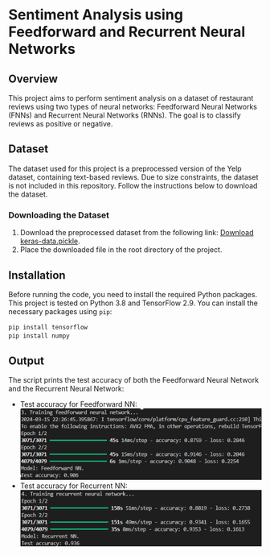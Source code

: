# Sentiment Analysis using Feedforward and Recurrent Neural Networks

## Overview

This project aims to perform sentiment analysis on a dataset of restaurant reviews using two types of neural networks: Feedforward Neural Networks (FNNs) and Recurrent Neural Networks (RNNs). The goal is to classify reviews as positive or negative.

## Dataset

The dataset used for this project is a preprocessed version of the Yelp dataset, containing text-based reviews. Due to size constraints, the dataset is not included in this repository. Follow the instructions below to download the dataset.

### Downloading the Dataset

1. Download the preprocessed dataset from the following link: [Download keras-data.pickle](https://file.io/aCjRYJSDlaNj).
2. Place the downloaded file in the root directory of the project.

## Installation

Before running the code, you need to install the required Python packages. This project is tested on Python 3.8 and TensorFlow 2.9. You can install the necessary packages using `pip`:

```bash
pip install tensorflow
pip install numpy
```

## Output

The script prints the test accuracy of both the Feedforward Neural Network and the Recurrent Neural Network:

* Test accuracy for Feedforward NN:
![alt text](images/Feedforwad.png)
* Test accuracy for Recurrent NN:
![alt text](images/Recurrent.png)